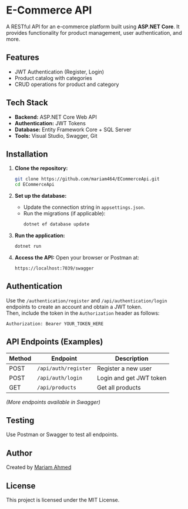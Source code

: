 #  E-Commerce API

A RESTful API for an e-commerce platform built using **ASP.NET Core**. It provides functionality for product management, user authentication, and more.

##  Features

- JWT Authentication (Register, Login)
- Product catalog with categories
- CRUD operations for product and category

## Tech Stack

- **Backend:** ASP.NET Core Web API
- **Authentication:** JWT Tokens
- **Database:** Entity Framework Core + SQL Server
- **Tools:** Visual Studio, Swagger, Git

## Installation

1. **Clone the repository:**
   ```bash
   git clone https://github.com/mariam464/ECommerceApi.git
   cd ECommerceApi
   ```

2. **Set up the database:**
   - Update the connection string in `appsettings.json`.
   - Run the migrations (if applicable):
     ```bash
     dotnet ef database update
     ```

3. **Run the application:**
   ```bash
   dotnet run
   ```

4. **Access the API:**
   Open your browser or Postman at:
   ```
   https://localhost:7039/swagger
   ```

##  Authentication

Use the `/authentication/register` and `/api/authentication/login` endpoints to create an account and obtain a JWT token.  
Then, include the token in the `Authorization` header as follows:

```
Authorization: Bearer YOUR_TOKEN_HERE
```

##  API Endpoints (Examples)

| Method | Endpoint              | Description                   |
|--------|-----------------------|-------------------------------|
| POST   | `/api/auth/register`  | Register a new user           |
| POST   | `/api/auth/login`     | Login and get JWT token       |
| GET    | `/api/products`       | Get all products              |



_(More endpoints available in Swagger)_

## Testing

Use Postman or Swagger to test all endpoints.

##  Author

Created by [Mariam Ahmed](https://github.com/mariam464)

## License

This project is licensed under the MIT License.
